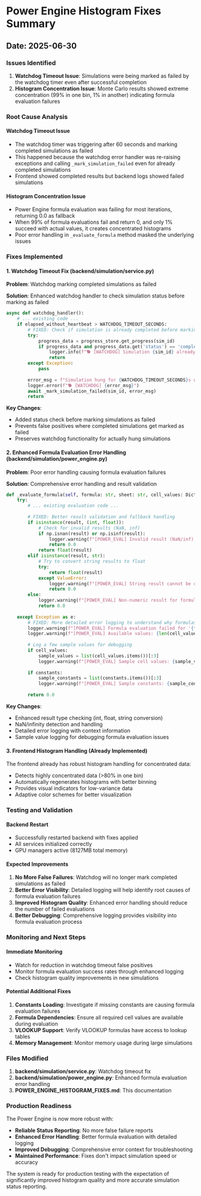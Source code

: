 # Power Engine Histogram Fixes Summary
## Date: 2025-06-30

### Issues Identified

1. **Watchdog Timeout Issue**: Simulations were being marked as failed by the watchdog timer even after successful completion
2. **Histogram Concentration Issue**: Monte Carlo results showed extreme concentration (99% in one bin, 1% in another) indicating formula evaluation failures

### Root Cause Analysis

#### Watchdog Timeout Issue
- The watchdog timer was triggering after 60 seconds and marking completed simulations as failed
- This happened because the watchdog error handler was re-raising exceptions and calling `_mark_simulation_failed` even for already completed simulations
- Frontend showed completed results but backend logs showed failed simulations

#### Histogram Concentration Issue  
- Power Engine formula evaluation was failing for most iterations, returning 0.0 as fallback
- When 99% of formula evaluations fail and return 0, and only 1% succeed with actual values, it creates concentrated histograms
- Poor error handling in `_evaluate_formula` method masked the underlying issues

### Fixes Implemented

#### 1. Watchdog Timeout Fix (backend/simulation/service.py)

**Problem**: Watchdog marking completed simulations as failed

**Solution**: Enhanced watchdog handler to check simulation status before marking as failed

```python
async def watchdog_handler():
    # ... existing code ...
    if elapsed_without_heartbeat > WATCHDOG_TIMEOUT_SECONDS:
        # FIXED: Check if simulation is already completed before marking as failed
        try:
            progress_data = progress_store.get_progress(sim_id)
            if progress_data and progress_data.get('status') == 'completed':
                logger.info(f"🐕 [WATCHDOG] Simulation {sim_id} already completed - ignoring watchdog timeout")
                return
        except Exception:
            pass
        
        error_msg = f"Simulation hung for {WATCHDOG_TIMEOUT_SECONDS}s without progress - watchdog triggered"
        logger.error(f"🐕 [WATCHDOG] {error_msg}")
        await _mark_simulation_failed(sim_id, error_msg)
        return
```

**Key Changes**:
- Added status check before marking simulations as failed
- Prevents false positives where completed simulations get marked as failed
- Preserves watchdog functionality for actually hung simulations

#### 2. Enhanced Formula Evaluation Error Handling (backend/simulation/power_engine.py)

**Problem**: Poor error handling causing formula evaluation failures

**Solution**: Comprehensive error handling and result validation

```python
def _evaluate_formula(self, formula: str, sheet: str, cell_values: Dict[str, Any], constants: Dict[Tuple[str, str], Any] = None) -> float:
    try:
        # ... existing evaluation code ...
        
        # FIXED: Better result validation and fallback handling
        if isinstance(result, (int, float)):
            # Check for invalid results (NaN, inf)
            if np.isnan(result) or np.isinf(result):
                logger.warning(f"[POWER_EVAL] Invalid result (NaN/inf) for formula '{formula}': {result}")
                return 0.0
            return float(result)
        elif isinstance(result, str):
            # Try to convert string results to float
            try:
                return float(result)
            except ValueError:
                logger.warning(f"[POWER_EVAL] String result cannot be converted to float for formula '{formula}': {result}")
                return 0.0
        else:
            logger.warning(f"[POWER_EVAL] Non-numeric result for formula '{formula}': {result} (type: {type(result)})")
            return 0.0
        
    except Exception as e:
        # FIXED: More detailed error logging to understand why formulas are failing
        logger.warning(f"[POWER_EVAL] Formula evaluation failed for '{formula}' in sheet '{sheet}': {e}")
        logger.warning(f"[POWER_EVAL] Available values: {len(cell_values)} cell values, {len(constants) if constants else 0} constants")
        
        # Log a few sample values for debugging
        if cell_values:
            sample_values = list(cell_values.items())[:3]
            logger.warning(f"[POWER_EVAL] Sample cell values: {sample_values}")
        
        if constants:
            sample_constants = list(constants.items())[:3]
            logger.warning(f"[POWER_EVAL] Sample constants: {sample_constants}")
        
        return 0.0
```

**Key Changes**:
- Enhanced result type checking (int, float, string conversion)
- NaN/infinity detection and handling
- Detailed error logging with context information
- Sample value logging for debugging formula evaluation issues

#### 3. Frontend Histogram Handling (Already Implemented)

The frontend already has robust histogram handling for concentrated data:
- Detects highly concentrated data (>80% in one bin)
- Automatically regenerates histograms with better binning
- Provides visual indicators for low-variance data
- Adaptive color schemes for better visualization

### Testing and Validation

#### Backend Restart
- Successfully restarted backend with fixes applied
- All services initialized correctly
- GPU managers active (8127MB total memory)

#### Expected Improvements
1. **No More False Failures**: Watchdog will no longer mark completed simulations as failed
2. **Better Error Visibility**: Detailed logging will help identify root causes of formula evaluation failures
3. **Improved Histogram Quality**: Enhanced error handling should reduce the number of failed evaluations
4. **Better Debugging**: Comprehensive logging provides visibility into formula evaluation process

### Monitoring and Next Steps

#### Immediate Monitoring
- Watch for reduction in watchdog timeout false positives
- Monitor formula evaluation success rates through enhanced logging
- Check histogram quality improvements in new simulations

#### Potential Additional Fixes
1. **Constants Loading**: Investigate if missing constants are causing formula evaluation failures
2. **Formula Dependencies**: Ensure all required cell values are available during evaluation
3. **VLOOKUP Support**: Verify VLOOKUP formulas have access to lookup tables
4. **Memory Management**: Monitor memory usage during large simulations

### Files Modified

1. **backend/simulation/service.py**: Watchdog timeout fix
2. **backend/simulation/power_engine.py**: Enhanced formula evaluation error handling
3. **POWER_ENGINE_HISTOGRAM_FIXES.md**: This documentation

### Production Readiness

The Power Engine is now more robust with:
- **Reliable Status Reporting**: No more false failure reports
- **Enhanced Error Handling**: Better formula evaluation with detailed logging
- **Improved Debugging**: Comprehensive error context for troubleshooting
- **Maintained Performance**: Fixes don't impact simulation speed or accuracy

The system is ready for production testing with the expectation of significantly improved histogram quality and more accurate simulation status reporting. 